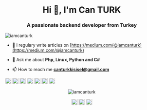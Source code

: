 <h1 align="center">Hi 👋, I'm Can TURK</h1>
<h3 align="center">A passionate backend developer from Turkey</h3>
<p align="left"> <img src="https://komarev.com/ghpvc/?username=iamcanturk" alt="iamcanturk" /> </p>

- 📝 I regulary write articles on [https://medium.com/@iamcanturk](https://medium.com/@iamcanturk)

- 💬 Ask me about **Php, Linux, Python and C#**

- 📫 How to reach me **canturkkisisel@gmail.com**

<p align="left"><img src="https://konpa.github.io/devicon/devicon.git/icons/vuejs/vuejs-original-wordmark.svg" alt="vuejs" width="20" height="20"/> <img src="https://konpa.github.io/devicon/devicon.git/icons/bootstrap/bootstrap-plain.svg" alt="bootstrap" width="20" height="20"/> <img src="https://konpa.github.io/devicon/devicon.git/icons/css3/css3-original-wordmark.svg" alt="css3" width="20" height="20"/> <img src="https://konpa.github.io/devicon/devicon.git/icons/html5/html5-original-wordmark.svg" alt="html5" width="20" height="20"/> <img src="https://konpa.github.io/devicon/devicon.git/icons/mysql/mysql-original-wordmark.svg" alt="mysql" width="20" height="20"/> <img src="https://konpa.github.io/devicon/devicon.git/icons/php/php-original.svg" alt="php" width="20" height="20"/> <img src="https://konpa.github.io/devicon/devicon.git/icons/python/python-original-wordmark.svg" alt="python" width="20" height="20"/></p><p align="center"> <img src="https://github-readme-stats.vercel.app/api?username=iamcanturk&show_icons=true" alt="iamcanturk" /> </p>

<p align="center">
<a href="https://twitter.com/iamcanturk" target="blank"><img align="center" src="https://cdn.jsdelivr.net/npm/simple-icons@3.0.1/icons/twitter.svg" alt="iamcanturk" height="20" width="20" /></a>
<a href="https://linkedin.com/in/yusufcanturk" target="blank"><img align="center" src="https://cdn.jsdelivr.net/npm/simple-icons@3.0.1/icons/linkedin.svg" alt="yusufcanturk" height="20" width="20" /></a>
<a href="https://instagram.com/iamcanturk" target="blank"><img align="center" src="https://cdn.jsdelivr.net/npm/simple-icons@3.0.1/icons/instagram.svg" alt="iamcanturk" height="20" width="20" /></a>
</p>

